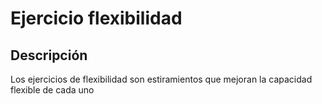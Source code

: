 # Ejercicio flexibilidad

## Descripción
Los ejercicios de flexibilidad son estiramientos que mejoran la capacidad flexible de cada uno